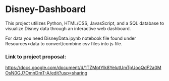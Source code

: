 # Disney-Dashboard
This project utilizes Python, HTML/CSS, JavasScript, and a SQL database to visualize Disney data through an interactive web dashboard.  

For data you need DisneyData.ipynb notebook file found under Resources>data to convert/combine csv files into js file.


### Link to project proposal:
https://docs.google.com/document/d/1TZMptYlk8YelutUmTpUooQdF2a0MOsN0GJ7OmnDmT-A/edit?usp=sharing
